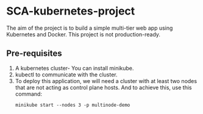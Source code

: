 # SCA-kubernetes-project

The aim of the project is to build a simple multi-tier web app using Kubernetes and Docker. This project is not production-ready.

## Pre-requisites
1. A kubernetes cluster- You can install minikube.
2. kubectl to communicate with the cluster.
3. To deploy this application, we will need a cluster with at least two nodes that are not acting as control plane hosts.
    And to achieve this, use this command:
    ```
    minikube start --nodes 3 -p multinode-demo
    ```